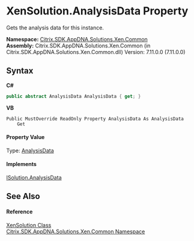 # XenSolution.AnalysisData Property 
 

Gets the analysis data for this instance.

**Namespace:**&nbsp;[Citrix.SDK.AppDNA.Solutions.Xen.Common](013dc694-c357-448d-ed5a-b5c48a7f6852.md)<br />**Assembly:**&nbsp;Citrix.SDK.AppDNA.Solutions.Xen.Common (in Citrix.SDK.AppDNA.Solutions.Xen.Common.dll) Version: 7.11.0.0 (7.11.0.0)

## Syntax

**C#**
```csharp
public abstract AnalysisData AnalysisData { get; }
```

**VB**
```vbnet
Public MustOverride ReadOnly Property AnalysisData As AnalysisData
	Get
```


#### Property Value
Type: <a href="fe908f7b-7099-344a-b618-9df09ab9ce04">AnalysisData</a>

#### Implements
<a href="2cb2393c-3119-9212-889b-f7aea7ac7324">ISolution.AnalysisData</a><br />

## See Also


#### Reference
<a href="599f6061-d94a-ac2f-f6a0-2b211ae83ae4">XenSolution Class</a><br /><a href="013dc694-c357-448d-ed5a-b5c48a7f6852">Citrix.SDK.AppDNA.Solutions.Xen.Common Namespace</a><br />